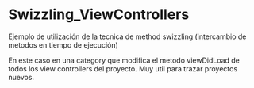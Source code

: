 # Swizzling_ViewControllers


Ejemplo de utilización de la tecnica de method swizzling (intercambio de metodos en tiempo de ejecución)

En este caso en una category que modifica el metodo viewDidLoad de todos los view controllers del proyecto.
Muy util para trazar proyectos nuevos.
